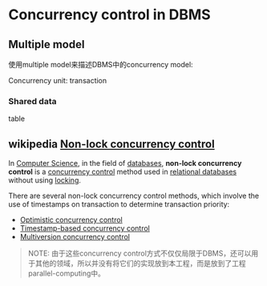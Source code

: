 # Concurrency control in DBMS



## Multiple model

使用multiple model来描述DBMS中的concurrency model:

Concurrency unit: transaction



### Shared data

table



## wikipedia [Non-lock concurrency control](http://en.wiki.sxisa.org/wiki/Non-lock_concurrency_control)

In [Computer Science](http://en.wiki.sxisa.org/wiki/Computer_Science), in the field of [databases](http://en.wiki.sxisa.org/wiki/Database), **non-lock concurrency control** is a [concurrency control](http://en.wiki.sxisa.org/wiki/Concurrency_control) method used in [relational databases](http://en.wiki.sxisa.org/wiki/Relational_database) without using [locking](http://en.wiki.sxisa.org/wiki/Lock_(computer_science)).

There are several non-lock concurrency control methods, which involve the use of timestamps on transaction to determine transaction priority:

- [Optimistic concurrency control](http://en.wiki.sxisa.org/wiki/Optimistic_concurrency_control)
- [Timestamp-based concurrency control](http://en.wiki.sxisa.org/wiki/Timestamp-based_concurrency_control)
- [Multiversion concurrency control](http://en.wiki.sxisa.org/wiki/Multiversion_concurrency_control)

> NOTE: 由于这些concurrency control方式不仅仅局限于DBMS，还可以用于其他的领域，所以并没有将它们的实现放到本工程，而是放到了工程parallel-computing中。